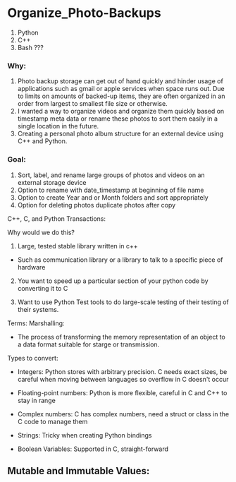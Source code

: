 # Organize_Photo-Backups

1. Python
1. C++
1. Bash ???

### Why:
1. Photo backup storage can get out of hand quickly and hinder usage of applications such as gmail or apple services when space runs out. Due to limits on amounts of backed-up items, they are often organized in an order from largest to smallest file size or otherwise.
1. I wanted a way to organize videos and organize them quickly based on timestamp meta data or rename these photos to sort them easily in a single location in the future.
1. Creating a personal photo album structure for an external device using C++ and Python.


### Goal:

1. Sort, label, and rename large groups of photos and videos on an external storage device
1. Option to rename with date_timestamp at beginning of file name
1. Option to create Year and or Month folders and sort appropriately
1. Option for deleting photos duplicate photos after copy


C++, C, and Python Transactions:

Why would we do this?

1. Large, tested stable library written in c++
- Such as communication library or a library to talk to a specific piece of hardware

2. You want to speed up a particular section of your python code by converting it to C

3. Want to use Python Test tools to do large-scale testing of their testing of their systems.


Terms:
Marshalling:
- The process of transforming the memory representation of an object to a data format suitable for starge or transmission.

Types to convert:
- Integers: Python stores with arbitrary precision. C needs exact sizes, be careful when moving between languages so overflow in C doesn't occur

- Floating-point numbers: Python is more flexible, careful in C and C++ to stay in range

- Complex numbers: C has complex numbers, need a struct or class in the C code to manage them

- Strings: Tricky when creating Python bindings

- Boolean Variables: Supported in C, straight-forward


Mutable and Immutable Values:
- 
